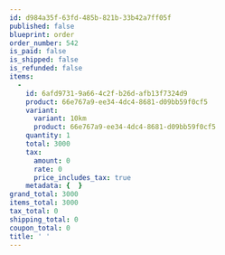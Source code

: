 ```yaml
---
id: d984a35f-63fd-485b-821b-33b42a7ff05f
published: false
blueprint: order
order_number: 542
is_paid: false
is_shipped: false
is_refunded: false
items:
  -
    id: 6afd9731-9a66-4c2f-b26d-afb13f7324d9
    product: 66e767a9-ee34-4dc4-8681-d09bb59f0cf5
    variant:
      variant: 10km
      product: 66e767a9-ee34-4dc4-8681-d09bb59f0cf5
    quantity: 1
    total: 3000
    tax:
      amount: 0
      rate: 0
      price_includes_tax: true
    metadata: {  }
grand_total: 3000
items_total: 3000
tax_total: 0
shipping_total: 0
coupon_total: 0
title: ' '
---
```

